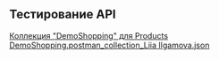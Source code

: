 ## Тестирование API  
[Коллекция "DemoShopping" для Products](https://www.postman.com/supply-specialist-92891831/workspace/my-workspace/folder/35173000-7fc05f60-1a77-4365-bd87-41126e91c89d)
[DemoShopping.postman_collection_Liia Ilgamova.json](https://github.com/Ilgamova/api/files/15500766/DemoShopping.postman_collection_Liia.Ilgamova.json)
